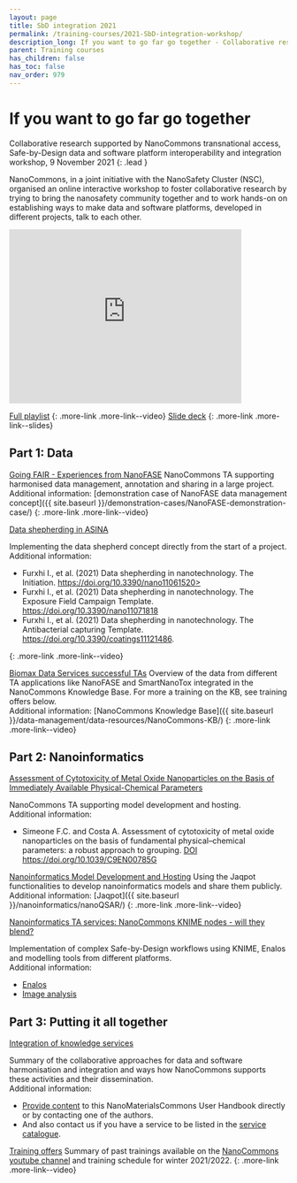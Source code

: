 ```yaml
---
layout: page
title: SbD integration 2021
permalink: /training-courses/2021-SbD-integration-workshop/
description_long: If you want to go far go together - Collaborative research supported by NanoCommons transnational access
parent: Training courses
has_children: false
has_toc: false
nav_order: 979
---
```


# If you want to go far go together
Collaborative research supported by NanoCommons transnational access, 
Safe-by-Design data and software platform interoperability and integration workshop, 9 November 2021
{: .lead }

NanoCommons, in a joint initiative with the NanoSafety Cluster (NSC), organised an online interactive workshop to foster collaborative research by trying to bring the nanosafety community together and to work hands-on on establishing ways to make data and software platforms, developed in different projects, talk to each other.

<iframe width="420" height="315" src="https://www.youtube.com/embed/4FYqNR2Fv28" frameborder="0" allowfullscreen="allowfullscreen">&nbsp;</iframe>

[Full playlist](https://www.youtube.com/watch?v=4FYqNR2Fv28&list=PL0Q0VZW0kRfA62029xzCwmKp0U1nPf5oL)
{: .more-link .more-link--video}
[Slide deck](https://zenodo.org/record/5752073#.YbG5M73MKUk)
{: .more-link .more-link--slides}


## Part 1: Data

[Going FAIR - Experiences from NanoFASE](https://www.youtube.com/watch?v=tJDXCDRql3g)
NanoCommons TA supporting harmonised data management, annotation and sharing in a large project.
Additional information: [demonstration case of NanoFASE data management concept]({{ site.baseurl }}/demonstration-cases/NanoFASE-demonstration-case/)
{: .more-link .more-link--video}

<div class="more-link more-link--video">
<a href="https://www.youtube.com/watch?v=Pf7Ot27j_jk">Data shepherding in ASINA</a>
<p>Implementing the data shepherd concept directly from the start of a project.<br>
Additional information:</p>
<ul>
<li>Furxhi I., et al. (2021) Data shepherding in nanotechnology. The Initiation. <a href="https://doi.org/10.3390/nano11061520">https://doi.org/10.3390/nano11061520></a></li>
<li>Furxhi I., et al. (2021) Data shepherding in nanotechnology. The Exposure Field Campaign Template.  <a href="https://doi.org/10.3390/nano11071818">https://doi.org/10.3390/nano11071818</a></li>
<li>Furxhi I., et al. (2021) Data shepherding in nanotechnology. The Antibacterial capturing Template. <a href="https://doi.org/10.3390/coatings11121486">https://doi.org/10.3390/coatings11121486</a>.</li></ul>
</div>
{: .more-link .more-link--video}

[Biomax Data Services successful TAs](https://www.youtube.com/watch?v=sSXFG2B1k9Q)
Overview of the data from different TA applications like NanoFASE and SmartNanoTox integrated in the NanoCommons Knowledge Base. For more a training on the KB, see training offers below.<br>
Additional information: [NanoCommons Knowledge Base]({{ site.baseurl }}/data-management/data-resources/NanoCommons-KB/)
{: .more-link .more-link--video}

## Part 2: Nanoinformatics

<div class="more-link more-link--video">
<a href="https://www.youtube.com/watch?v=slR-5CCDiTs">Assessment of Cytotoxicity of Metal Oxide Nanoparticles on the Basis of Immediately Available Physical-Chemical Parameters</a>
<p>NanoCommons TA supporting model development and hosting.<br>
Additional information:</p>
<ul>
<li>Simeone F.C. and Costa A. Assessment of cytotoxicity of metal oxide nanoparticles on the basis of fundamental physical–chemical parameters: a robust approach to grouping. <a href="https://doi.org/10.1039/C9EN00785G">DOI	https://doi.org/10.1039/C9EN00785G</a></li></ul>
</div>

[Nanoinformatics Model Development and Hosting](https://www.youtube.com/watch?v=tlsF4sLG3mE)
Using the Jaqpot functionalities to develop nanoinformatics models and share them publicly. 
Additional information: [Jaqpot]({{ site.baseurl }}/nanoinformatics/nanoQSAR/)
{: .more-link .more-link--video}

<div class="more-link more-link--video">
<a href="https://www.youtube.com/watch?v=xhhjEJSfGgc">Nanoinformatics TA services: NanoCommons KNIME nodes - will they blend?</a>
<p>Implementation of complex Safe-by-Design workflows using KNIME, Enalos and modelling tools from different platforms.<br> 
Additional information:</p>
<ul>
<li><a href="{{ site.baseurl }}/nanoinformatics/nanoQSAR/">Enalos</a></li>
<li><a href="{{ site.baseurl }}/nanoinformatics/nanoQSAR/image-analysis">Image analysis</a></li></ul>
</div>

## Part 3: Putting it all together 

<div class="more-link more-link--video">
<a href="https://www.youtube.com/watch?v=RqAV-CUy48w">Integration of knowledge services</a>
<p>Summary of the collaborative approaches for data and software harmonisation and integration and ways how NanoCommons supports these activities and their dissemination.<br> 
Additional information:</p>
<ul>
<li><a href="https://github.com/NanoCommons/user-handbook/">Provide content</a> to this NanoMaterialsCommons User Handbook directly or by contacting one of the authors.</li>
<li>And also contact us if you have a service to be listed in the <a href="https://infrastructure.nanocommons.eu/services/">service catalogue</a>.</li></ul>
</div>

[Training offers](https://www.youtube.com/watch?v=f3HhitaqYyQ)
Summary of past trainings available on the [NanoCommons youtube channel](https://www.youtube.com/channel/UCuawpRvXNpglwyeItefTctw) and training schedule for winter 2021/2022.
{: .more-link .more-link--video}
